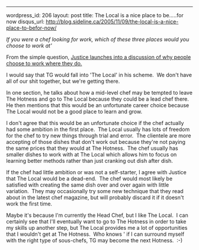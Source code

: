 --- 
wordpress_id: 206
layout: post
title: The Local is a nice place to be&#8230;..for now
disqus_url: http://blog.sideline.ca/2005/11/09/the-local-is-a-nice-place-to-befor-now/

<p><em>If you were a chef looking for work, which of these three places would you choose to work at'</em></p>
<p>From the simple question, <a href="http://graysmatter.codivation.com/CommentView,guid,02e59091-75be-485d-82f8-55258d7b6ace.aspx">Justice launches into a discussion of why people choose to work where they do.</a></p>
<p>I would say that TG would fall into 'The Local' in his scheme.  We don't have all of our shit together, but we're getting there.</p>
<p>In one section, he talks about how a mid-level chef may be tempted to leave The Hotness and go to The Local because they could be a lead chef there.  He then mentions that this would be an unfortunate career choice because The Local would not be a good place to learn and grow.</p>
<p>I don't agree that this would be an unfortunate choice if the chef actually had some ambition in the first place.  The Local usually has lots of freedom for the chef to try new things through trial and error.  The clientele are more accepting of those dishes that don't work out because they're not paying the same prices that they would at The Hotness.  The chef usually has smaller dishes to work with at The Local which allows him to focus on learning better methods rather than just cranking out dish after dish.</p>
<p>If the chef had little ambition or was not a self-starter, I agree with Justice that The Local would be a dead-end.  The chef would most likely be satisfied with creating the same dish over and over again with little variation.  They may occasionally try some new technique that they read about in the latest chef magazine, but will probably discard it if it doesn't work the first time.</p>
<p>Maybe it's because I'm currently the Head Chef, but I like The Local.  I can certainly see that I'll eventually want to go to The Hotness in order to take my skills up another step, but The Local provides me a lot of opportunities that I wouldn't get at The Hotness.  Who knows ' if I can surround myself with the right type of sous-chefs, TG may become the next Hotness.  :-)</p>
